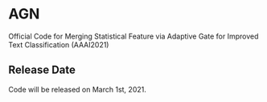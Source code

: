 # AGN
Official Code for Merging Statistical Feature via Adaptive Gate for Improved Text Classification (AAAI2021)

## Release Date
Code will be released on  March 1st, 2021.
